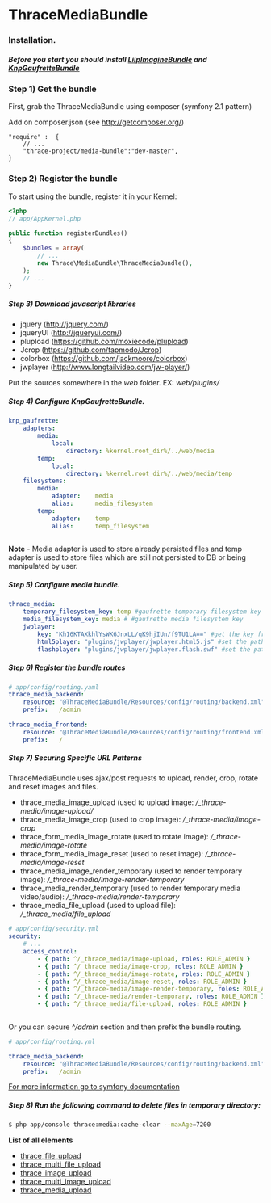 ThraceMediaBundle
=================

### Installation.

##### Before you start you should install [LiipImagineBundle](https://github.com/liip/LiipImagineBundle/blob/master/Resources/doc/installation.md) and [KnpGaufretteBundle](https://github.com/KnpLabs/KnpGaufretteBundle)

### Step 1) Get the bundle

First, grab the ThraceMediaBundle using composer (symfony 2.1 pattern)

Add on composer.json (see http://getcomposer.org/)

    "require" :  {
        // ...
        "thrace-project/media-bundle":"dev-master",
    }


### Step 2) Register the bundle

To start using the bundle, register it in your Kernel:

``` php
<?php
// app/AppKernel.php

public function registerBundles()
{
    $bundles = array(
        // ...
        new Thrace\MediaBundle\ThraceMediaBundle(),        
    );
    // ...
}
```

##### Step 3) Download javascript libraries
- jquery (http://jquery.com/)
- jqueryUI (http://jqueryui.com/)
- plupload (https://github.com/moxiecode/plupload)
- Jcrop (https://github.com/tapmodo/Jcrop)
- colorbox (https://github.com/jackmoore/colorbox)
- jwplayer (http://www.longtailvideo.com/jw-player/)

Put the sources somewhere in the *web* folder. EX: *web/plugins/*

##### Step 4) Configure KnpGaufretteBundle.

``` yml
knp_gaufrette:
    adapters:
        media:
            local:
                directory: %kernel.root_dir%/../web/media
        temp:
            local:
                directory: %kernel.root_dir%/../web/media/temp
    filesystems:
        media:
            adapter:    media
            alias:      media_filesystem
        temp:
            adapter:    temp
            alias:      temp_filesystem
	
```

**Note** - Media adapter is used to store already persisted files and temp adapter is used to store files which are still not persisted to DB or being manipulated by user.

##### Step 5) Configure media bundle.

```yml
thrace_media:
    temporary_filesystem_key: temp #gaufrette temporary filesystem key
    media_filesystem_key: media # #gaufrette media filesystem key
    jwplayer:
        key: "Kh16KTAXkhlYsWK6JnxLL/qK9hjIUn/f9TU1LA==" #get the key from jwplayer website
        html5player: "plugins/jwplayer/jwplayer.html5.js" #set the path to html5 js file
        flashplayer: "plugins/jwplayer/jwplayer.flash.swf" #set the path to flash file
```

##### Step 6) Register the bundle routes

``` yaml
# app/config/routing.yaml
thrace_media_backend:
    resource: "@ThraceMediaBundle/Resources/config/routing/backend.xml"
    prefix:   /admin
    
thrace_media_frontend:
    resource: "@ThraceMediaBundle/Resources/config/routing/frontend.xml"
    prefix:   /

```

##### Step 7) Securing Specific URL Patterns

ThraceMediaBundle uses ajax/post requests to upload, render, crop, rotate and reset images and files.

- thrace_media_image_upload (used to upload image: */_thrace-media/image-upload/*  
- thrace_media_image_crop (used to crop image): */_thrace-media/image-crop* 
- thrace_form_media_image_rotate (used to rotate image): */_thrace-media/image-rotate* 
- thrace_form_media_image_reset (used to reset image): */_thrace-media/image-reset* 
- thrace_media_image_render_temporary (used to render temporary image): */_thrace-media/image-render-temporary* 
- thrace_media_render_temporary (used to render temporary media video/audio): */_thrace-media/render-temporary* 
- thrace_media_file_upload (used to upload file): */_thrace_media/file_upload* 

``` yaml
# app/config/security.yml
security:
    # ...
    access_control:
        - { path: ^/_thrace_media/image-upload, roles: ROLE_ADMIN }
        - { path: ^/_thrace_media/image-crop, roles: ROLE_ADMIN }
        - { path: ^/_thrace_media/image-rotate, roles: ROLE_ADMIN }
        - { path: ^/_thrace_media/image-reset, roles: ROLE_ADMIN }
        - { path: ^/_thrace-media/image-render-temporary, roles: ROLE_ADMIN }
        - { path: ^/_thrace-media/render-temporary, roles: ROLE_ADMIN }
        - { path: ^/_thrace_media/file-upload, roles: ROLE_ADMIN }
        
```
Or you can secure *^/admin* section and then prefix the bundle routing.

``` yaml
# app/config/routing.yml

thrace_media_backend:
    resource: "@ThraceMediaBundle/Resources/config/routing/backend.xml"
    prefix:   /admin

```
[For more information go to symfony documentation](http://symfony.com/doc/current/book/security.html#securing-specific-url-patterns)

##### Step 8) Run the following command to delete files in temporary directory:

``` bash
$ php app/console thrace:media:cache-clear --maxAge=7200 
```

<a name="list"></a>
**List of all elements**

* [thrace_file_upload](file_upload.md)
* [thrace_multi_file_upload](multi_file_upload.md)
* [thrace_image_upload](image_upload.md)
* [thrace_multi_image_upload](multi_image_upload.md)
* [thrace_media_upload](media_upload.md)

